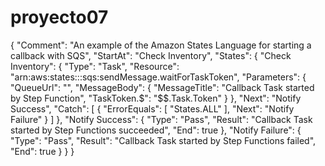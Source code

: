 # proyecto07


{
  "Comment": "An example of the Amazon States Language for starting a callback with SQS",
  "StartAt": "Check Inventory",
  "States": {
    "Check Inventory": {
      "Type": "Task",
      "Resource": "arn:aws:states:::sqs:sendMessage.waitForTaskToken",
      "Parameters": {
        "QueueUrl": "<INSERT SQS QUEUE URL HERE>",
        "MessageBody": {
          "MessageTitle": "Callback Task started by Step Function",
          "TaskToken.$": "$$.Task.Token"
        }
      },
      "Next": "Notify Success",
      "Catch": [
        {
          "ErrorEquals": [ "States.ALL" ],
          "Next": "Notify Failure"
        }
      ]
    },
      "Notify Success": {
        "Type": "Pass",
        "Result": "Callback Task started by Step Functions succeeded",
        "End": true
      },
      "Notify Failure": {
        "Type": "Pass",
        "Result": "Callback Task started by Step Functions failed",
        "End": true
      }
  }
}



 